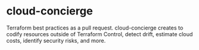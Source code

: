 # cloud-concierge
Terraform best practices as a pull request. cloud-concierge creates to codify resources outside of Terraform Control, detect drift, estimate cloud costs, identify security risks, and more.
